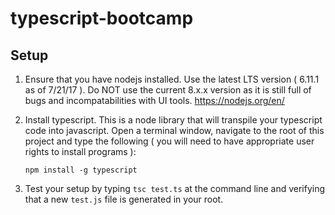 # typescript-bootcamp

## Setup

1.  Ensure that you have nodejs installed. Use the latest LTS version ( 6.11.1 as of 7/21/17 ).  Do NOT use the current 8.x.x version as it is still full of bugs and incompatabilities with UI tools. https://nodejs.org/en/

2.  Install typescript.  This is a node library that will transpile your typescript code into javascript. Open a terminal window, navigate to the root of this project and type the following ( you will need to have appropriate user rights to install programs ): 

    ```
    npm install -g typescript
    ```

3. Test your setup by typing `tsc test.ts` at the command line and verifying that a new `test.js` file is generated in your root.  
